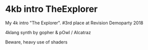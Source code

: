 # 4kb intro TheExplorer
My 4k intro "The Explorer".  #3rd place at Revision Demoparty 2018

4klang synth by gopher & pOwl / Alcatraz

Beware, heavy use of shaders


